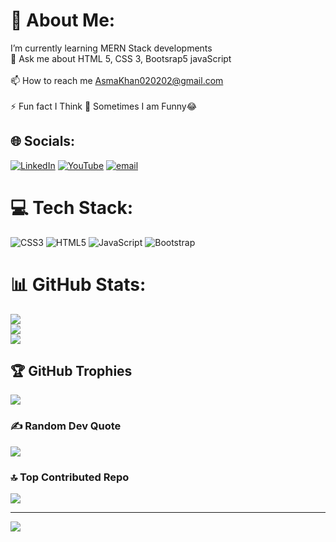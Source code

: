 # 💫 About Me:
 I’m currently learning MERN Stack developments<br>💬 Ask me about HTML 5, CSS 3, Bootsrap5 javaScript<br><br>📫 How to reach me AsmaKhan020202@gmail.com<br><br>⚡ Fun fact I Think 🤔 Sometimes I am Funny😂


## 🌐 Socials:
[![LinkedIn](https://img.shields.io/badge/LinkedIn-%230077B5.svg?logo=linkedin&logoColor=white)](https://linkedin.com/in/https://www.linkedin.com/in/khushboo-khan-خوشبو-خان-5b2001252) [![YouTube](https://img.shields.io/badge/YouTube-%23FF0000.svg?logo=YouTube&logoColor=white)](https://youtube.com/@https://youtube.com/@khushbookhan3042?si=APNoZdOV9wh_rs0n) [![email](https://img.shields.io/badge/Email-D14836?logo=gmail&logoColor=white)](mailto:Asmakhan020202@gmail.com) 

# 💻 Tech Stack:
![CSS3](https://img.shields.io/badge/css3-%231572B6.svg?style=for-the-badge&logo=css3&logoColor=white) ![HTML5](https://img.shields.io/badge/html5-%23E34F26.svg?style=for-the-badge&logo=html5&logoColor=white) ![JavaScript](https://img.shields.io/badge/javascript-%23323330.svg?style=for-the-badge&logo=javascript&logoColor=%23F7DF1E) ![Bootstrap](https://img.shields.io/badge/bootstrap-%238511FA.svg?style=for-the-badge&logo=bootstrap&logoColor=white)
# 📊 GitHub Stats:
![](https://github-readme-stats.vercel.app/api?username=Asma_Khan0202&theme=radical&hide_border=false&include_all_commits=false&count_private=false)<br/>
![](https://nirzak-streak-stats.vercel.app/?user=Asma_Khan0202&theme=radical&hide_border=false)<br/>
![](https://github-readme-stats.vercel.app/api/top-langs/?username=Asma_Khan0202&theme=radical&hide_border=false&include_all_commits=false&count_private=false&layout=compact)

## 🏆 GitHub Trophies
![](https://github-profile-trophy.vercel.app/?username=Asma_Khan0202&theme=radical&no-frame=false&no-bg=true&margin-w=4)

### ✍️ Random Dev Quote
![](https://quotes-github-readme.vercel.app/api?type=horizontal&theme=radical)

### 🔝 Top Contributed Repo
![](https://github-contributor-stats.vercel.app/api?username=Asma_Khan0202&limit=5&theme=dark&combine_all_yearly_contributions=true)

---
[![](https://visitcount.itsvg.in/api?id=Asma_Khan0202&icon=4&color=6)](https://visitcount.itsvg.in)

<!-- Proudly created with GPRM ( https://gprm.itsvg.in ) -->

